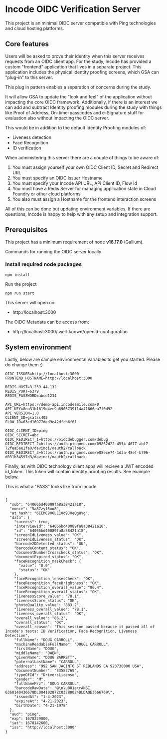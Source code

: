 # Incode OIDC Verification Server

This project is an minimal OIDC server compatible with Ping technologies and cloud hosting platforms.

## Core features
Users will be asked to prove their identity when this server receives requests from an OIDC client app.
For the study, Incode has provided a custom "frontend" application that lives in a separate project. This application includes the physical identity proofing screens, which GSA can "plug-in" to this server.

This plug in pattern enables a separation of concerns during the study.

It will allow GSA to update the "look and feel" of the application without impacting the core OIDC framework.
Additionally, if there is an interest we can add and subtract Identity proofing modules during the study with things like Proof of Address, On-time-passcodes and e-Signature stuff for evaluation also without impacting the OIDC server. 

This would be in addition to the default Identity Proofing modules of:
* Liveness detection
* Face Recognition
* ID verification

When administering this server there are a couple of things to be aware of:

1. You must assign yourself your own OIDC Client ID, Secret and Redirect URL
2. You must specify an OIDC Issuer Hostname
3. You must specify your Incode API URL, API Client ID, Flow Id
4. You must have a Redis Server for managing application state in Cloud Foundry or other cloud platforms
5. You also must assign a Hostname for the frontend interaction screens

All of this can be done but updating environment variables. If there are questions, Incode is happy to help with any setup and integration support.

## Prerequisites

This project has a minimum requirement of node __v16.17.0__ (Gallium).

Commands for running the OIDC server locally

### Install required node packages

```
npm install
```

Run the project

```
npm run start
```

This server will open on:

* http://localhost:3000

The OIDC Metadata can be access from:

* http://localhost:3000/.well-known/openid-configuration

## System environment

Lastly, below are sample environmental variables to get you started. Please do change them :)

```
OIDC_ISSUER=http://localhost:3000
FRONTEND_HOSTNAME=http://localhost:3000

REDIS_HOST=3.239.44.132
REDIS_PORT=6379
REDIS_PASSWORD=abcd1234

API_URL=https://demo-api.incodesmile.com/0
API_KEY=8ea31b1619d4ec9a6905739f14a41866ea7f0d92
API_VERSION=1.0
CLIENT_ID=gsatss405
FLOW_ID=63ed16977ded9e42dfcb6f61

OIDC_CLIENT_ID=ping
OIDC_SECRET=abc
OIDC_REDIRECT_1=https://oidcdebugger.com/debug
OIDC_REDIRECT_2=https://auth.pingone.com/09862d22-4554-4677-abf7-72fea5ae1fa0/davinci/oauth2/callback
OIDC_REDIRECT_3=https://auth.pingone.com/e08ece74-1d3a-48ef-b796-d031b34597d3/davinci/oauth2/callback

```

Finally, as with OIDC technology client apps will recieve a JWT encoded id_token. This token will contain identity proofing results. See example below.

This is what a "PASS" looks like from Incode.

```

{
  "sub": "64066bd40089fa8a38421a18",
  "nonce": "5a87zy15uo8",
  "at_hash": "6IEMC906LE10d9JUeQgHVg",
  "data": {
    "success": true,
    "interviewId": "64066bd40089fa8a38421a18",
    "id": "64066bd40089fa8a38421a18",
    "screenIdLiveness_value": "OK",
    "screenIdLiveness_status": "OK",
    "barcode2DDetected_status": "OK",
    "barcodeContent_status": "OK",
    "documentNumberCrosscheck_status": "OK",
    "documentExpired_status": "OK",
    "faceRecognition_maskCheck": {
      "value": "0.0",
      "status": "OK"
    },
    "faceRecognition_lensesCheck": "OK",
    "faceRecognition_faceBrightness": "OK",
    "faceRecognition_overall_value": "80.4",
    "faceRecognition_overall_status": "OK",
    "livenessScore_value": "78.1",
    "livenessScore_status": "OK",
    "photoQuality_value": "883.2",
    "liveness_overall_value": "78.1",
    "liveness_overall_status": "OK",
    "overall_value": "86.2",
    "overall_status": "OK",
    "overall_reason": "This session passed because it passed all of Incode's tests: ID Verification, Face Recognition, Liveness Detection",
    "fullName": "DOUG CARROLL",
    "machineReadableFullName": "DOUGL CARROLL",
    "firstName": "DOUG",
    "middleName": "OWEN",
    "givenName": "DOUG BARRETT",
    "paternalLastName": "CARROLL",
    "address": "992 SAN JACINTO ST REDLANDS CA 923730000 USA",
    "documentNumber": "E3582769",
    "typeOfId": "DriversLicense",
    "gender": "M",
    "fullNameMrz": "DOUG CARROLL",
    "barcodeRawData": "@\n\u001e\rANSI 6360140436678DL00410287ZC03280024DLDAQE3666769\",
    "issuedAt": "1-4-2023",
    "expireAt": "4-21-2023",
    "birthDate": "4-21-1978"
  },
  "aud": "ping",
  "exp": 1678229000,
  "iat": 1678142600,
  "iss": "http://localhost:3000"
}


```